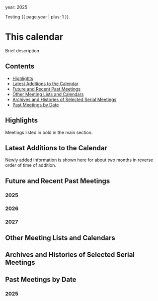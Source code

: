<head>
  <link rel="stylesheet" href="assets/style.css">
</head>

year: 2025

Testing {{ page.year | plus: 1 }}.

# This calendar

Brief description

## Contents

- [Highlights](#highlights)
- [Latest Additions to the Calendar](#latest-additions-to-the-calendar)
- [Future and Recent Past Meetings](#future-and-recent-past-meetings)
- [Other Meeting Lists and Calendars](#other-meeting-lists-and-calendars)
- [Archives and Histories of Selected Serial Meetings](#archives-and-histories-of-selected-serial-meetings)
- [Past Meetings by Date](#past-meetings-by-date)

## Highlights

Meetings listed in bold in the main section.

## Latest Additions to the Calendar

Newly added information is shown here for about two months in reverse order of time of addition.

## Future and Recent Past Meetings

### 2025

### 2026

### 2027

## Other Meeting Lists and Calendars

## Archives and Histories of Selected Serial Meetings

## Past Meetings by Date

### 2025
